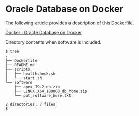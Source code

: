 # Oracle Database on Docker

The following article provides a description of this Dockerfile.

[Docker : Oracle Database on Docker](https://oracle-base.com/articles/linux/docker-oracle-database-on-docker)

Directory contents when software is included.

```
$ tree
.
├── Dockerfile
├── README.md
├── scripts
│   ├── healthcheck.sh
│   └── start.sh
└── software
    ├── apex_19.2_en.zip
    ├── LINUX.X64_180000_db_home.zip
    └── put_software_here.txt

2 directories, 7 files
$
```
